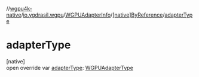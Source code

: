//[wgpu4k-native](../../../../index.md)/[io.ygdrasil.wgpu](../../index.md)/[WGPUAdapterInfo](../index.md)/[[native]ByReference](index.md)/[adapterType](adapter-type.md)

# adapterType

[native]\
open override var [adapterType](adapter-type.md): [WGPUAdapterType](../../-w-g-p-u-adapter-type/index.md)